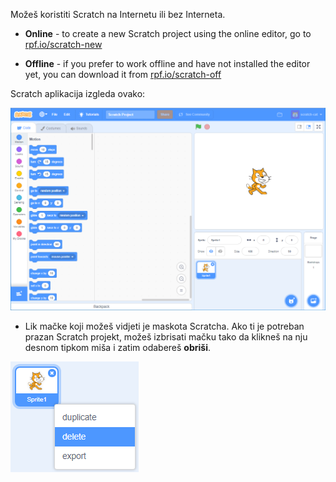 Možeš koristiti Scratch na Internetu ili bez Interneta.

+ **Online** - to create a new Scratch project using the online editor, go to <a href="http://rpf.io/scratch-new" target="_blank">rpf.io/scratch-new</a>

+ **Offline** - if you prefer to work offline and have not installed the editor yet, you can download it from <a href="http://rpf.io/scratch-off" target="_blank">rpf.io/scratch-off</a>

Scratch aplikacija izgleda ovako:

![screenshot](images/scratch-editor.png)

+ Lik mačke koji možeš vidjeti je maskota Scratcha. Ako ti je potreban prazan Scratch projekt, možeš izbrisati mačku tako da klikneš na nju desnom tipkom miša i zatim odabereš **obriši**.

![screenshot](images/delete.png)